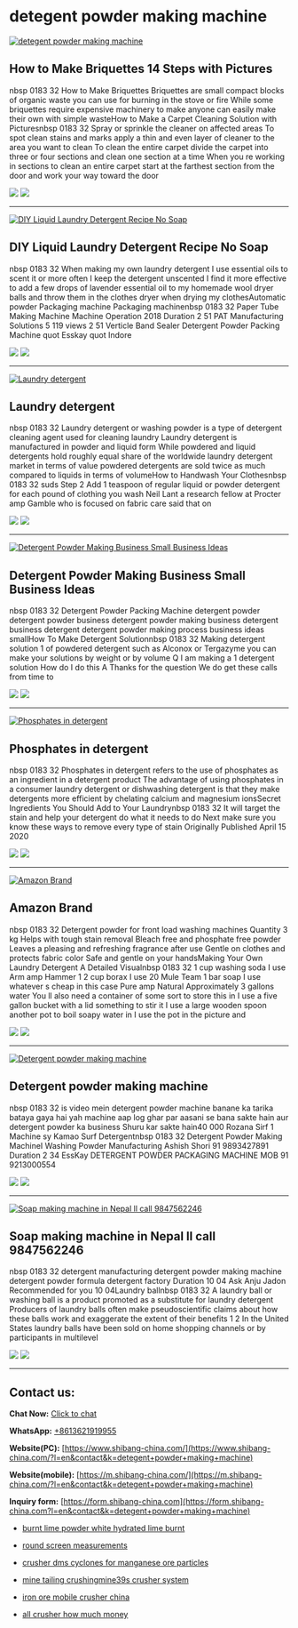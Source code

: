 # detegent powder making machine

<a href="https://swt.shibang-china.com/?l=en&img&k=detegent+powder+making+machine" target="_blank">![detegent powder making machine](http://static.shibang-china.com/all-800x300/659.jpg)</a>

## How to Make Briquettes 14 Steps with Pictures
nbsp 0183 32 How to Make Briquettes Briquettes are small compact blocks of organic waste you can use for burning in the stove or fire While some briquettes require expensive machinery to make anyone can easily make their own with simple wasteHow to Make a Carpet Cleaning Solution with Picturesnbsp 0183 32 Spray or sprinkle the cleaner on affected areas To spot clean stains and marks apply a thin and even layer of cleaner to the area you want to clean To clean the entire carpet divide the carpet into three or four sections and clean one section at a time When you re working in sections to clean an entire carpet start at the farthest section from the door and work your way toward the door


<a href="https://whatsapp.shibangsoft.com/WhatsApp.php" target="_blank" title="WhatsApp">![](http://static.shibang-china.com/icon/whatsapp.png)</a> <a href="https://swt.shibang-china.com/?l=en&icon&k=detegent+powder+making+machine" target="_blank">![](http://static.shibang-china.com/icon/chat-en.png)</a>

---

<a href="https://swt.shibang-china.com/?l=en&img&k=detegent+powder+making+machine" target="_blank">![DIY Liquid Laundry Detergent Recipe No Soap](http://static.shibang-china.com/all-800x300/1040.jpg)</a>

## DIY Liquid Laundry Detergent Recipe No Soap
nbsp 0183 32 When making my own laundry detergent I use essential oils to scent it or more often I keep the detergent unscented I find it more effective to add a few drops of lavender essential oil to my homemade wool dryer balls and throw them in the clothes dryer when drying my clothesAutomatic powder Packaging machine Packaging machinenbsp 0183 32 Paper Tube Making Machine Machine Operation 2018 Duration 2 51 PAT Manufacturing Solutions 5 119 views 2 51 Verticle Band Sealer Detergent Powder Packing Machine quot Esskay quot Indore


<a href="https://whatsapp.shibangsoft.com/WhatsApp.php" target="_blank" title="WhatsApp">![](http://static.shibang-china.com/icon/whatsapp.png)</a> <a href="https://swt.shibang-china.com/?l=en&icon&k=detegent+powder+making+machine" target="_blank">![](http://static.shibang-china.com/icon/chat-en.png)</a>

---

<a href="https://swt.shibang-china.com/?l=en&img&k=detegent+powder+making+machine" target="_blank">![Laundry detergent](http://static.shibang-china.com/all-800x300/1262.jpg)</a>

## Laundry detergent
nbsp 0183 32 Laundry detergent or washing powder is a type of detergent cleaning agent used for cleaning laundry Laundry detergent is manufactured in powder and liquid form While powdered and liquid detergents hold roughly equal share of the worldwide laundry detergent market in terms of value powdered detergents are sold twice as much compared to liquids in terms of volumeHow to Handwash Your Clothesnbsp 0183 32 suds Step 2 Add 1 teaspoon of regular liquid or powder detergent for each pound of clothing you wash Neil Lant a research fellow at Procter amp Gamble who is focused on fabric care said that on


<a href="https://whatsapp.shibangsoft.com/WhatsApp.php" target="_blank" title="WhatsApp">![](http://static.shibang-china.com/icon/whatsapp.png)</a> <a href="https://swt.shibang-china.com/?l=en&icon&k=detegent+powder+making+machine" target="_blank">![](http://static.shibang-china.com/icon/chat-en.png)</a>

---

<a href="https://swt.shibang-china.com/?l=en&img&k=detegent+powder+making+machine" target="_blank">![Detergent Powder Making Business Small Business Ideas](http://static.shibang-china.com/all-800x300/1168.jpg)</a>

## Detergent Powder Making Business Small Business Ideas
nbsp 0183 32 Detergent Powder Packing Machine detergent powder detergent powder business detergent powder making business detergent business detergent detergent powder making process business ideas smallHow To Make Detergent Solutionnbsp 0183 32 Making detergent solution 1 of powdered detergent such as Alconox or Tergazyme you can make your solutions by weight or by volume Q I am making a 1 detergent solution How do I do this A Thanks for the question We do get these calls from time to


<a href="https://whatsapp.shibangsoft.com/WhatsApp.php" target="_blank" title="WhatsApp">![](http://static.shibang-china.com/icon/whatsapp.png)</a> <a href="https://swt.shibang-china.com/?l=en&icon&k=detegent+powder+making+machine" target="_blank">![](http://static.shibang-china.com/icon/chat-en.png)</a>

---

<a href="https://swt.shibang-china.com/?l=en&img&k=detegent+powder+making+machine" target="_blank">![Phosphates in detergent](http://static.shibang-china.com/all-800x300/415.jpg)</a>

## Phosphates in detergent
nbsp 0183 32 Phosphates in detergent refers to the use of phosphates as an ingredient in a detergent product The advantage of using phosphates in a consumer laundry detergent or dishwashing detergent is that they make detergents more efficient by chelating calcium and magnesium ionsSecret Ingredients You Should Add to Your Laundrynbsp 0183 32 It will target the stain and help your detergent do what it needs to do Next make sure you know these ways to remove every type of stain Originally Published April 15 2020


<a href="https://whatsapp.shibangsoft.com/WhatsApp.php" target="_blank" title="WhatsApp">![](http://static.shibang-china.com/icon/whatsapp.png)</a> <a href="https://swt.shibang-china.com/?l=en&icon&k=detegent+powder+making+machine" target="_blank">![](http://static.shibang-china.com/icon/chat-en.png)</a>

---

<a href="https://swt.shibang-china.com/?l=en&img&k=detegent+powder+making+machine" target="_blank">![Amazon Brand](http://static.shibang-china.com/all-800x300/217.jpg)</a>

## Amazon Brand
nbsp 0183 32 Detergent powder for front load washing machines Quantity 3 kg Helps with tough stain removal Bleach free and phosphate free powder Leaves a pleasing and refreshing fragrance after use Gentle on clothes and protects fabric color Safe and gentle on your handsMaking Your Own Laundry Detergent A Detailed Visualnbsp 0183 32 1 cup washing soda I use Arm amp Hammer 1 2 cup borax I use 20 Mule Team 1 bar soap I use whatever s cheap in this case Pure amp Natural Approximately 3 gallons water You ll also need a container of some sort to store this in I use a five gallon bucket with a lid something to stir it I use a large wooden spoon another pot to boil soapy water in I use the pot in the picture and


<a href="https://whatsapp.shibangsoft.com/WhatsApp.php" target="_blank" title="WhatsApp">![](http://static.shibang-china.com/icon/whatsapp.png)</a> <a href="https://swt.shibang-china.com/?l=en&icon&k=detegent+powder+making+machine" target="_blank">![](http://static.shibang-china.com/icon/chat-en.png)</a>

---

<a href="https://swt.shibang-china.com/?l=en&img&k=detegent+powder+making+machine" target="_blank">![Detergent powder making machine](http://static.shibang-china.com/all-800x300/657.jpg)</a>

## Detergent powder making machine
nbsp 0183 32 is video mein detergent powder machine banane ka tarika bataya gaya hai yah machine aap log ghar par aasani se bana sakte hain aur detergent powder ka business Shuru kar sakte hain40 000 Rozana Sirf 1 Machine sy Kamao Surf Detergentnbsp 0183 32 Detergent Powder Making MachineI Washing Powder Manufacturing Ashish Shori 91 9893427891 Duration 2 34 EssKay DETERGENT POWDER PACKAGING MACHINE MOB 91 9213000554


<a href="https://whatsapp.shibangsoft.com/WhatsApp.php" target="_blank" title="WhatsApp">![](http://static.shibang-china.com/icon/whatsapp.png)</a> <a href="https://swt.shibang-china.com/?l=en&icon&k=detegent+powder+making+machine" target="_blank">![](http://static.shibang-china.com/icon/chat-en.png)</a>

---

<a href="https://swt.shibang-china.com/?l=en&img&k=detegent+powder+making+machine" target="_blank">![Soap making machine in Nepal ll call 9847562246](http://static.shibang-china.com/all-800x300/145.jpg)</a>

## Soap making machine in Nepal ll call 9847562246
nbsp 0183 32 detergent manufacturing detergent powder making machine detergent powder formula detergent factory Duration 10 04 Ask Anju Jadon Recommended for you 10 04Laundry ballnbsp 0183 32 A laundry ball or washing ball is a product promoted as a substitute for laundry detergent Producers of laundry balls often make pseudoscientific claims about how these balls work and exaggerate the extent of their benefits 1 2 In the United States laundry balls have been sold on home shopping channels or by participants in multilevel


<a href="https://whatsapp.shibangsoft.com/WhatsApp.php" target="_blank" title="WhatsApp">![](http://static.shibang-china.com/icon/whatsapp.png)</a> <a href="https://swt.shibang-china.com/?l=en&icon&k=detegent+powder+making+machine" target="_blank">![](http://static.shibang-china.com/icon/chat-en.png)</a>

---
## Contact us:

**Chat Now:** [Click to chat](https://swt.shibang-china.com?l=en&contact&k=detegent+powder+making+machine)

**WhatsApp:**  [+8613621919955](https://whatsapp.shibangsoft.com/WhatsApp.php)

**Website(PC):** [https://www.shibang-china.com/](https://www.shibang-china.com/?l=en&contact&k=detegent+powder+making+machine)

**Website(mobile):** [https://m.shibang-china.com/](https://m.shibang-china.com/?l=en&contact&k=detegent+powder+making+machine)

**Inquiry form:** [https://form.shibang-china.com](https://form.shibang-china.com?l=en&contact&k=detegent+powder+making+machine)

* [burnt lime powder white hydrated lime burnt](../163/burnt%20lime%20powder%20white%20hydrated%20lime%20burnt.md)

* [round screen measurements](../165/round%20screen%20measurements.md)

* [crusher dms cyclones for manganese ore particles](../168/crusher%20dms%20cyclones%20for%20manganese%20ore%20particles.md)

* [mine tailing crushingmine39s crusher system](../166/mine%20tailing%20crushingmine39s%20crusher%20system.md)

* [iron ore mobile crusher china](../162/iron%20ore%20mobile%20crusher%20china.md)

* [all crusher how much money](../168/all%20crusher%20how%20much%20money.md)